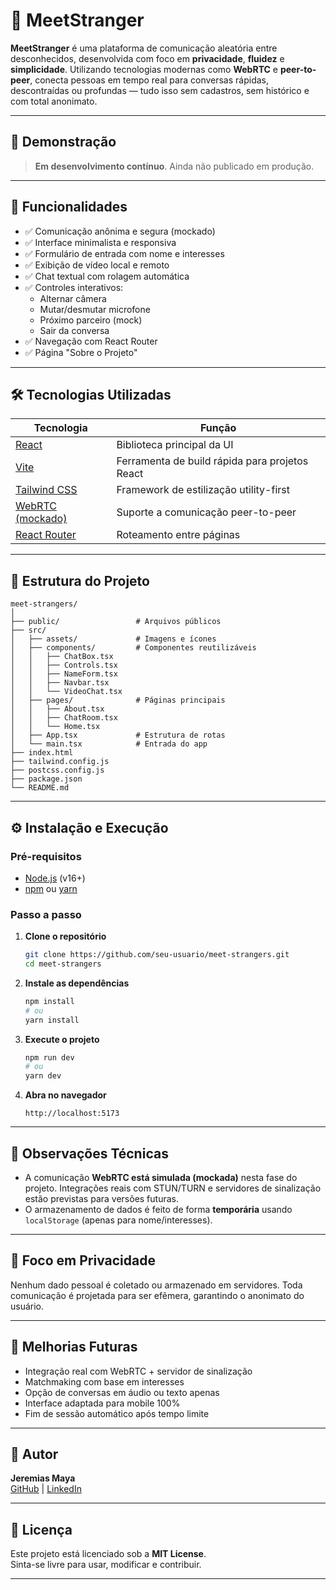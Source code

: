# 💬 MeetStranger

**MeetStranger** é uma plataforma de comunicação aleatória entre desconhecidos, desenvolvida com foco em **privacidade**, **fluidez** e **simplicidade**. Utilizando tecnologias modernas como **WebRTC** e **peer-to-peer**, conecta pessoas em tempo real para conversas rápidas, descontraídas ou profundas — tudo isso sem cadastros, sem histórico e com total anonimato.

---

## 🚀 Demonstração

> **Em desenvolvimento contínuo**. Ainda não publicado em produção.

---

## 🧠 Funcionalidades

- ✅ Comunicação anônima e segura (mockado)
- ✅ Interface minimalista e responsiva
- ✅ Formulário de entrada com nome e interesses
- ✅ Exibição de vídeo local e remoto
- ✅ Chat textual com rolagem automática
- ✅ Controles interativos:
  - Alternar câmera
  - Mutar/desmutar microfone
  - Próximo parceiro (mock)
  - Sair da conversa
- ✅ Navegação com React Router
- ✅ Página "Sobre o Projeto"

---

## 🛠️ Tecnologias Utilizadas

| Tecnologia | Função |
|-----------|--------|
| [React](https://reactjs.org/) | Biblioteca principal da UI |
| [Vite](https://vitejs.dev/) | Ferramenta de build rápida para projetos React |
| [Tailwind CSS](https://tailwindcss.com/) | Framework de estilização utility-first |
| [WebRTC (mockado)](https://webrtc.org/) | Suporte a comunicação peer-to-peer |
| [React Router](https://reactrouter.com/) | Roteamento entre páginas |

---

## 📁 Estrutura do Projeto

```
meet-strangers/
│
├── public/                 # Arquivos públicos
├── src/
│   ├── assets/             # Imagens e ícones
│   ├── components/         # Componentes reutilizáveis
│   │   ├── ChatBox.tsx
│   │   ├── Controls.tsx
│   │   ├── NameForm.tsx
│   │   ├── Navbar.tsx
│   │   └── VideoChat.tsx
│   ├── pages/              # Páginas principais
│   │   ├── About.tsx
│   │   ├── ChatRoom.tsx
│   │   └── Home.tsx
│   ├── App.tsx             # Estrutura de rotas
│   └── main.tsx            # Entrada do app
├── index.html
├── tailwind.config.js
├── postcss.config.js
├── package.json
└── README.md
```

---

## ⚙️ Instalação e Execução

### Pré-requisitos

- [Node.js](https://nodejs.org/en/) (v16+)
- [npm](https://www.npmjs.com/) ou [yarn](https://yarnpkg.com/)

### Passo a passo

1. **Clone o repositório**
   ```bash
   git clone https://github.com/seu-usuario/meet-strangers.git
   cd meet-strangers
   ```

2. **Instale as dependências**
   ```bash
   npm install
   # ou
   yarn install
   ```

3. **Execute o projeto**
   ```bash
   npm run dev
   # ou
   yarn dev
   ```

4. **Abra no navegador**
   ```
   http://localhost:5173
   ```

---

## 📌 Observações Técnicas

- A comunicação **WebRTC está simulada (mockada)** nesta fase do projeto. Integrações reais com STUN/TURN e servidores de sinalização estão previstas para versões futuras.
- O armazenamento de dados é feito de forma **temporária** usando `localStorage` (apenas para nome/interesses).

---

## 🔐 Foco em Privacidade

Nenhum dado pessoal é coletado ou armazenado em servidores. Toda comunicação é projetada para ser efêmera, garantindo o anonimato do usuário.

---

## 🧪 Melhorias Futuras

- Integração real com WebRTC + servidor de sinalização
- Matchmaking com base em interesses
- Opção de conversas em áudio ou texto apenas
- Interface adaptada para mobile 100%
- Fim de sessão automático após tempo limite

---

## 👤 Autor

**Jeremias Maya**  
[GitHub](https://github.com/seu-usuario) | [LinkedIn](https://www.linkedin.com/in/seu-perfil)

---

## 📄 Licença

Este projeto está licenciado sob a **MIT License**.  
Sinta-se livre para usar, modificar e contribuir.

---